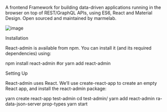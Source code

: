 A frontend Framework for building data-driven applications running in the browser on top of REST/GraphQL APIs, using ES6, React and Material Design. Open sourced and maintained by marmelab.

![image](https://user-images.githubusercontent.com/54888236/202142553-c5dd94c2-c450-45c8-964b-87a1ed92112f.png)

Installation

React-admin is available from npm. You can install it (and its required dependencies) using:

npm install react-admin
#or
yarn add react-admin

Setting Up

React-admin uses React. We’ll use create-react-app to create an empty React app, and install the react-admin package:

yarn create react-app test-admin
cd test-admin/
yarn add react-admin ra-data-json-server prop-types
yarn start


